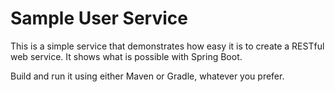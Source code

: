# Sample User Service

This is a simple service that demonstrates how easy it is to create a RESTful web service. It 
shows what is possible with Spring Boot.

Build and run it using either Maven or Gradle, whatever you prefer.
